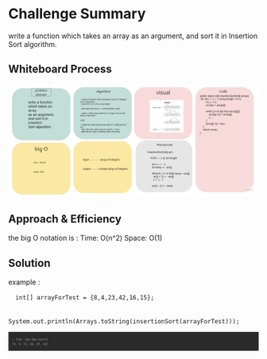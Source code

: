 # Challenge Summary
write a function which takes an array as an argument, and sort it in Insertion Sort algorithm.

## Whiteboard Process
![Insertion](Insertion.jpg)

## Approach & Efficiency
the big O notation is :
Time: O(n^2)
Space: O(1)

## Solution
example :

```
  int[] arrayForTest = {8,4,23,42,16,15};

        System.out.println(Arrays.toString(insertionSort(arrayForTest)));
```

![output](output.jpg)